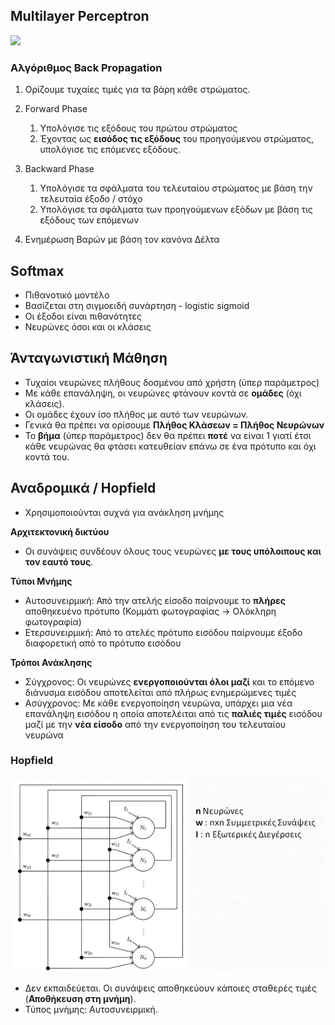 ## Multilayer Perceptron

<img src="/home/apostoles/projects/ihu-survival-lecture-notes/Machine Learning/neuron_images/mlp.jpg"/> 

### Αλγόριθμος Back Propagation

1. Ορίζουμε τυχαίες τιμές για τα βάρη κάθε στρώματος.

2. Forward Phase
   1. Υπολόγισε τις εξόδους του πρώτου στρώματος
   2. Έχοντας ως **εισόδος τις εξόδους** του προηγούμενου στρώματος, υπολόγισε τις επόμενες εξόδους.
3. Backward Phase
   1. Υπολόγισε τα σφάλματα του τελευταίου στρώματος με βάση την τελευταία έξοδο / στόχο
   2. Υπολόγισε τα σφάλματα των προηγούμενων εξόδων με βάση τις εξόδους των επόμενων
4. Ενημέρωση Βαρών με βάση τον κανόνα Δέλτα

## Softmax

- Πιθανοτικό μοντέλο
- Βασίζεται στη σιγμοειδή συνάρτηση - logistic sigmoid 
- Οι έξοδοι είναι πιθανότητες
- Νευρώνες όσοι και οι κλάσεις

## Άνταγωνιστική Μάθηση

- Τυχαίοι νευρώνες πλήθους δοσμένου από χρήστη (ύπερ παράμετρος)
- Με κάθε επανάληψη, οι νευρώνες φτάνουν κοντά σε **ομάδες** (όχι κλάσεις).
- Οι ομάδες έχουν ίσο πλήθος με αυτό των νευρώνων.
- Γενικά θα πρέπει να ορίσουμε **Πλήθος Κλάσεων = Πλήθος Νευρώνων**
- Το **βήμα** (ύπερ παράμετρος) δεν θα πρέπει **ποτέ** να είναι 1 γιατί έτσι κάθε νευρώνας θα φτάσει κατευθείαν επάνω σε ένα πρότυπο και όχι κοντά του.

## Αναδρομικά / Hopfield

- Χρησιμοποιούνται συχνά για ανάκληση μνήμης

**Αρχιτεκτονική δικτύου**
- Οι συνάψεις συνδέουν όλους τους νευρώνες **με τους υπόλοιπους και τον εαυτό τους**.

**Τύποι Μνήμης**
  - Αυτοσυνειρμική: Από την ατελής είσοδο παίρνουμε το **πλήρες** αποθηκευένο πρότυπο (Κομμάτι φωτογραφίας -> Ολόκληρη φωτογραφία)
  - Ετερσυνειρμική: Από το ατελές πρότυπο εισόδου παίρνουμε έξοδο διαφορετική από το πρότυπο εισόδου

**Τρόποι Ανάκλησης**
  - Σύγχρονος: Οι νευρώνες **ενεργοποιούνται όλοι μαζί** και το επόμενο διάνυσμα εισόδου αποτελείται από πλήρως ενημερώμενες τιμές
  - Ασύγχρονος: Με κάθε ενεργοποίηση νευρώνα, υπάρχει μια νέα επανάληψη εισόδου η οποία αποτελέιται από τις **παλιές τιμές** εισόδου μαζί με την **νέα είσοδο** από την ενεργοποίηση του τελευταίου νευρώνα


### Hopfield

<img src="neuron_images/hopfield.jpg"/>

- Δεν εκπαιδεύεται. Οι συνάψεις αποθηκεύουν κάποιες σταθερές τιμές (**Αποθήκευση στη μνήμη**).
- Τύπος μνήμης: Αυτοσυνειρμική.